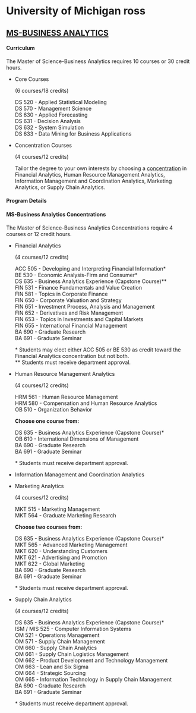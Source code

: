 # University of Michigan ross

## [MS-BUSINESS ANALYTICS](https://umdearborn.edu/cob/graduate-programs/degree-programs/ms-business-analytics)

#### Curriculum

The Master of Science-Business Analytics requires 10 courses or 30 credit hours.

* Core Courses

  \(6 courses/18 credits\)

  DS 520 - Applied Statistical Modeling  
  DS 570 - Management Science  
  DS 630 - Applied Forecasting  
  DS 631 - Decision Analysis  
  DS 632 - System Simulation  
  DS 633 - Data Mining for Business Applications

* Concentration Courses

  \(4 courses/12 credits\)

  Tailor the degree to your own interests by choosing a [concentration](https://umdearborn.edu/cob/graduate-programs/degree-programs/ms-business-analytics/ms-business-analytics-concentrations) in Financial Analytics, Human Resource Management Analytics, Information Management and Coordination Analytics, Marketing Analytics, or Supply Chain Analytics.

#### Program Details



#### MS-Business Analytics Concentrations

The Master of Science-Business Analytics Concentrations require 4 courses or 12 credit hours.

* Financial Analytics

  \(4 courses/12 credits\)

  ACC 505 - Developing and Interpreting Financial Information\*  
  BE 530 - Economic Analysis-Firm and Consumer\*  
  DS 635 - Business Analytics Experience \(Capstone Course\)\*\*  
  FIN 531 - Finance Fundamentals and Value Creation  
  FIN 581 - Topics in Corporate Finance  
  FIN 650 - Corporate Valuation and Strategy  
  FIN 651 - Investment Process, Analysis and Management  
  FIN 652 - Derivatives and Risk Management  
  FIN 653 - Topics in Investments and Capital Markets  
  FIN 655 - International Financial Management  
  BA 690 - Graduate Research  
  BA 691 - Graduate Seminar

  \* Students may elect either ACC 505 or BE 530 as credit toward the Financial Analytics concentration but not both.  
  \*\* Students must receive department approval.

* Human Resource Management Analytics

  \(4 courses/12 credits\)

  HRM 561 - Human Resource Management  
  HRM 580 - Compensation and Human Resource Analytics  
  OB 510 - Organization Behavior

  **Choose one course from:**

  DS 635 - Business Analytics Experience \(Capstone Course\)\*  
  OB 610 - International Dimensions of Management  
  BA 690 - Graduate Research  
  BA 691 - Graduate Seminar

  \* Students must receive department approval.

* Information Management and Coordination Analytics
* Marketing Analytics

  \(4 courses/12 credits\)

  MKT 515 - Marketing Management  
  MKT 564 - Graduate Marketing Research

  **Choose two courses from:**

  DS 635 - Business Analytics Experience \(Capstone Course\)\*  
  MKT 565 - Advanced Marketing Management  
  MKT 620 - Understanding Customers  
  MKT 621 - Advertising and Promotion  
  MKT 622 - Global Marketing  
  BA 690 - Graduate Research  
  BA 691 - Graduate Seminar

  \* Students must receive department approval.

* Supply Chain Analytics

  \(4 courses/12 credits\)

  DS 635 - Business Analytics Experience \(Capstone Course\)\*  
  ISM / MIS 525 - Computer Information Systems  
  OM 521 - Operations Management  
  OM 571 - Supply Chain Management  
  OM 660 - Supply Chain Analytics  
  OM 661 - Supply Chain Logistics Management  
  OM 662 - Product Development and Technology Management  
  OM 663 - Lean and Six Sigma  
  OM 664 - Strategic Sourcing  
  OM 665 - Information Technology in Supply Chain Management  
  BA 690 - Graduate Research  
  BA 691 - Graduate Seminar

  \* Students must receive department approval.

